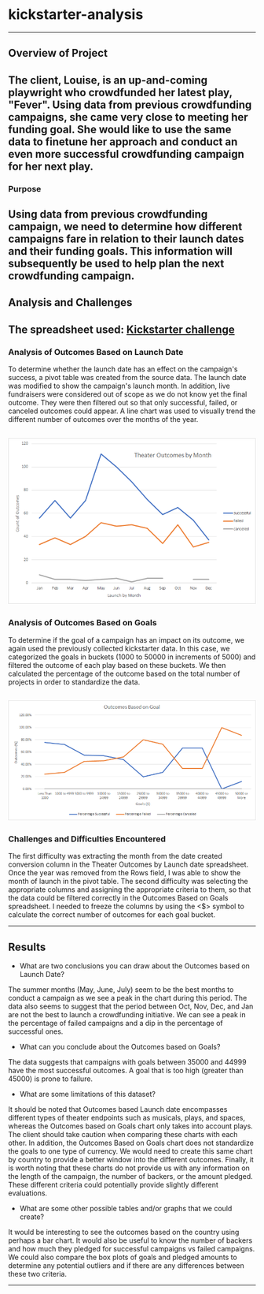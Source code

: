 # kickstarter-analysis
---
## Overview of Project
The client, Louise, is an up-and-coming playwright who crowdfunded her latest play, "Fever". Using data from previous crowdfunding campaigns, she came very close to meeting her funding goal. She would like to use the same data to finetune her approach and conduct an even more successful crowdfunding campaign for her next play.
---
### Purpose
Using data from previous crowdfunding campaign, we need to determine how different campaigns fare in relation to their launch dates and their funding goals. This information will subsequently be used to help plan the next crowdfunding campaign.
---
## Analysis and Challenges
The spreadsheet used: [Kickstarter challenge](Kickstarter_Challenge.xlsx)
---
### Analysis of Outcomes Based on Launch Date

To determine whether the launch date has an effect on the campaign's success, a pivot table was created from the source data. The launch date was modified to show the campaign's launch month. In addition, live fundraisers were considered out of scope as we do not know yet the final outcome. They were then filtered out so that only successful, failed, or canceled outcomes could appear. A line chart was used to visually trend the different number of outcomes over the months of the year.

![Outcomes based on Launch dates](Resources/Theater-Outcomes-vs-Launch.png)
---
### Analysis of Outcomes Based on Goals

To determine if the goal of a campaign has an impact on its outcome, we again used the previously collected kickstarter data. In this case, we categorized the goals in buckets (1000 to 50000 in increments of 5000) and filtered the outcome of each play based on these buckets. We then calculated the percentage of the outcome based on the total number of projects in order to standardize the data.

![Outcomes based on Goals](Resources/Outcomes-vs-Goals.png)
---
### Challenges and Difficulties Encountered

The first difficulty was extracting the month from the date created conversion column in the Theater Outcomes by Launch date spreadsheet. Once the year was removed from the Rows field, I was able to show the month of launch in the pivot table. The second difficulty was selecting the appropriate columns and assigning the appropriate criteria to them, so that the data could be filtered correctly in the Outcomes Based on Goals spreadsheet. I needed to freeze the columns by using the <$> symbol to calculate the correct number of outcomes for each goal bucket.

---
## Results

- What are two conclusions you can draw about the Outcomes based on Launch Date?

The summer months (May, June, July) seem to be the best months to conduct a campaign as we see a peak in the chart during this period. The data also seems to suggest that the period between Oct, Nov, Dec, and Jan are not the best to launch a crowdfunding initiative. We can see a peak in the percentage of failed campaigns and a dip in the percentage of successful ones.

- What can you conclude about the Outcomes based on Goals?

The data suggests that campaigns with goals between 35000 and 44999 have the most successful outcomes. A goal that is too high (greater than 45000) is prone to failure.

- What are some limitations of this dataset?

It should be noted that Outcomes based Launch date encompasses different types of theater endpoints such as musicals, plays, and spaces, whereas the Outcomes based on Goals chart only takes into account plays. The client should take caution when comparing these charts with each other. In addition, the Outcomes Based on Goals chart does not standardize the goals to one type of currency. We would need to create this same chart by country to provide a better window into the different outcomes. Finally, it is worth noting that these charts do not provide us with any information on the length of the campaign, the number of backers, or the amount pledged. These different criteria could potentially provide slightly different evaluations. 

- What are some other possible tables and/or graphs that we could create?

It would be interesting to see the outcomes based on the country using perhaps a bar chart. It would also be useful to know the number of backers and how much they pledged for successful campaigns vs failed campaigns. We could also compare the box plots of goals and pledged amounts to determine any potential outliers and if there are any differences between these two criteria.

---

